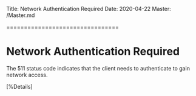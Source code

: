 Title: Network Authentication Required
Date: 2020-04-22
Master: /Master.md

================================

Network Authentication Required
================================

The 511 status code indicates that the client needs to authenticate
to gain network access.

[%Details]